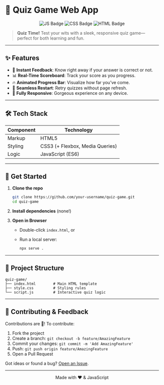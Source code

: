 # 🎉 Quiz Game Web App

<p align="center">
  <img src="https://img.shields.io/badge/JavaScript-ES6-yellow?style=for-the-badge&logo=javascript" alt="JS Badge" />
  <img src="https://img.shields.io/badge/CSS3-Responsive-blue?style=for-the-badge&logo=css3" alt="CSS Badge" />
  <img src="https://img.shields.io/badge/HTML5-Modern-orange?style=for-the-badge&logo=html5" alt="HTML Badge" />
</p>

> **Quiz Time!** Test your wits with a sleek, responsive quiz game—perfect for both learning and fun.

---

## ✨ Features

* 🚀 **Instant Feedback**: Know right away if your answer is correct or not.
* 📊 **Real-Time Scoreboard**: Track your score as you progress.
* 🔥 **Animated Progress Bar**: Visualize how far you’ve come.
* 🔄 **Seamless Restart**: Retry quizzes without page refresh.
* 📱 **Fully Responsive**: Gorgeous experience on any device.

---

## 🛠️ Tech Stack

| Component | Technology                      |
| --------- | ------------------------------- |
| Markup    | HTML5                           |
| Styling   | CSS3 (+ Flexbox, Media Queries) |
| Logic     | JavaScript (ES6)                |

---

## 🚀 Get Started

1. **Clone the repo**

   ```bash
   git clone https://github.com/your-username/quiz-game.git
   cd quiz-game
   ```
2. **Install dependencies** (none!)
3. **Open in Browser**

   * Double-click `index.html`, or
   * Run a local server:

     ```bash
     npx serve .
     ```

---

## 📂 Project Structure

```
quiz-game/
├── index.html        # Main HTML template
├── style.css         # Styling rules
└── script.js         # Interactive quiz logic
```

---

## 🤝 Contributing & Feedback

Contributions are 💖! To contribute:

1. Fork the project
2. Create a branch: `git checkout -b feature/AmazingFeature`
3. Commit your changes: `git commit -m 'Add AmazingFeature'`
4. Push: `git push origin feature/AmazingFeature`
5. Open a Pull Request

Got ideas or found a bug? [Open an Issue](https://github.com/your-username/quiz-game/issues).

---

<p align="center">
  Made with ❤️ & JavaScript
</p>

